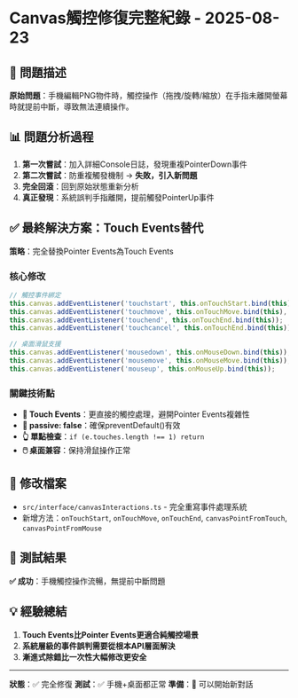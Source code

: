 # Canvas觸控修復完整紀錄 - 2025-08-23

## 🎯 問題描述
**原始問題**：手機編輯PNG物件時，觸控操作（拖拽/旋轉/縮放）在手指未離開螢幕時就提前中斷，導致無法連續操作。

## 📊 問題分析過程
1. **第一次嘗試**：加入詳細Console日誌，發現重複PointerDown事件
2. **第二次嘗試**：防重複觸發機制 → **失敗，引入新問題**
3. **完全回滾**：回到原始狀態重新分析
4. **真正發現**：系統誤判手指離開，提前觸發PointerUp事件

## ✅ 最終解決方案：Touch Events替代
**策略**：完全替換Pointer Events為Touch Events

### 核心修改
```typescript
// 觸控事件綁定
this.canvas.addEventListener('touchstart', this.onTouchStart.bind(this), { passive: false });
this.canvas.addEventListener('touchmove', this.onTouchMove.bind(this), { passive: false });
this.canvas.addEventListener('touchend', this.onTouchEnd.bind(this));
this.canvas.addEventListener('touchcancel', this.onTouchEnd.bind(this));

// 桌面滑鼠支援
this.canvas.addEventListener('mousedown', this.onMouseDown.bind(this));
this.canvas.addEventListener('mousemove', this.onMouseMove.bind(this));
this.canvas.addEventListener('mouseup', this.onMouseUp.bind(this));
```

### 關鍵技術點
- **📱 Touch Events**：更直接的觸控處理，避開Pointer Events複雜性
- **🚫 passive: false**：確保preventDefault()有效
- **👆 單點檢查**：`if (e.touches.length !== 1) return`
- **🖱️ 桌面兼容**：保持滑鼠操作正常

## 📁 修改檔案
- `src/interface/canvasInteractions.ts` - 完全重寫事件處理系統
- 新增方法：`onTouchStart`, `onTouchMove`, `onTouchEnd`, `canvasPointFromTouch`, `canvasPointFromMouse`

## 🎉 測試結果
**✅ 成功**：手機觸控操作流暢，無提前中斷問題

## 💡 經驗總結
1. **Touch Events比Pointer Events更適合純觸控場景**
2. **系統層級的事件誤判需要從根本API層面解決**
3. **漸進式除錯比一次性大幅修改更安全**

---
**狀態**：✅ 完全修復
**測試**：✅ 手機+桌面都正常
**準備**：🎯 可以開始新對話
